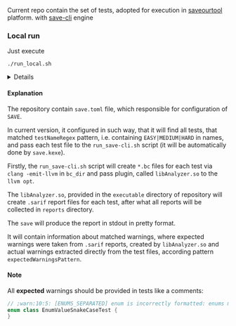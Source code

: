 Current repo contain the set of tests, adopted for execution in [saveourtool](https://saveourtool.com/) platform.
with [save-cli](https://github.com/saveourtool/save-cli) engine

### Local run

Just execute

    ./run_local.sh

<details>
  <summary>Details</summary>

It will do the following steps:

1) Extract the files from `executable` directory to the root of project.

2) Run `./setup.sh` -- it will install required libraries and create directories, which will be used later.

3) Execute `./save-0.3.9-linuxX64.kexe . --log results_only`

</details>

#### Explanation

The repository contain `save.toml` file, which responsible for configuration of `SAVE`.

In current version, it configured in such way, that it will find all tests, that
matched `testNameRegex` pattern, i.e. containing `EASY|MEDIUM|HARD` in names,
and pass each test file to the `run_save-cli.sh` script (it will be automatically done by `save.kexe`).

Firstly, the `run_save-cli.sh` script will create `*.bc` files for each test via `clang -emit-llvm` in `bc_dir`
and pass plugin, called `libAnalyzer.so` to the `llvm opt`.

The `libAnalyzer.so`, provided in the `executable` directory of repository will create
`.sarif` report files for each test, after what all reports will be collected in `reports` directory.

The `save` will produce the report in stdout in pretty format.

It will contain information about matched warnings, where expected warnings were taken from `.sarif` reports,
created by `libAnalyzer.so` and actual warnings extracted directly from the test files, according pattern `expectedWarningsPattern`.

#### Note
All **expected** warnings should be provided in tests like a comments:

```kotlin
// ;warn:10:5: [ENUMS_SEPARATED] enum is incorrectly formatted: enums must end with semicolon{{.*}}
enum class EnumValueSnakeCaseTest {
}
```
